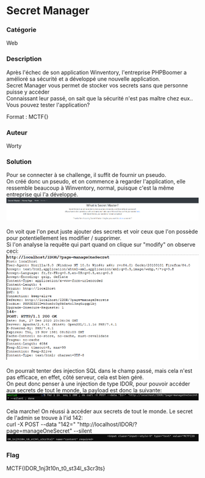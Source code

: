 # Secret Manager

### Catégorie

Web

### Description

Après l'échec de son application Winventory, l'entreprise PHPBoomer a amélioré sa sécurité et a développé une nouvelle application.<br/>
Secret Manager vous permet de stocker vos secrets sans que personne puisse y accéder<br/>
Connaissant leur passé, on sait que la sécurité n'est pas maître chez eux..<br/>
Vous pouvez tester l'application?

Format : MCTF{}

### Auteur 

Worty

### Solution

Pour se connecter à se challenge, il suffit de fournir un pseudo.<br/>
On créé donc un pseudo, et on commence à regarder l'application, elle ressemble beaucoup à Winventory, normal, puisque c'est la même entreprise qui l'a développé.<br/>
![alt](mainpage.png)
<br/><br/>
On voit que l'on peut juste ajouter des secrets et voir ceux que l'on possède pour potentiellement les modifier / supprimer.<br/>
Si l'on analyse la requête qui part quand on clique sur "modify" on observe ceci:<br/>
![alt](request.png)
<br/><br/>
On pourrait tenter des injection SQL dans le champ passé, mais cela n'est pas efficace, en effet, côté serveur, cela est bien géré.<br/>
On peut donc penser à une injection de type IDOR, pour pouvoir accéder aux secrets de tout le monde, la payload est donc la suivante:<br/>
![alt](payload.png)
<br/><br/>
Cela marche! On réussi à accéder aux secrets de tout le monde. Le secret de l'admin se trouve à l'id 142:<br/>
curl -X POST --data "142=" "http://localhost/IDOR/?page=manageOneSecret" --silent<br/>
![alt](flag.png)

### Flag

MCTF{IDOR_1nj3t10n_t0_st34l_s3cr3ts}